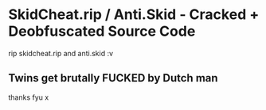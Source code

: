 # SkidCheat.rip / Anti.Skid - Cracked + Deobfuscated Source Code
rip skidcheat.rip and anti.skid :v

## Twins get brutally FUCKED by Dutch man

thanks fyu x
